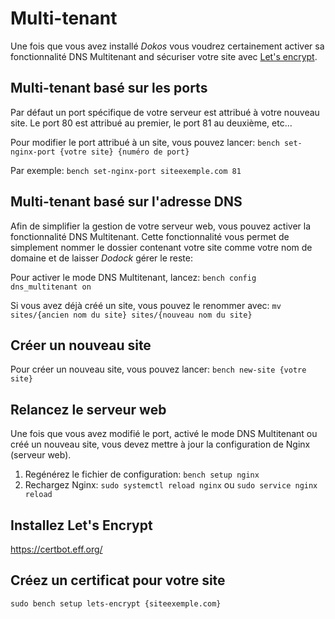 # Multi-tenant

Une fois que vous avez installé _Dokos_ vous voudrez certainement activer sa fonctionnalité DNS Multitenant and sécuriser votre site avec [Let's encrypt](https://letsencrypt.org/fr/).

## Multi-tenant basé sur les ports

Par défaut un port spécifique de votre serveur est attribué à votre nouveau site.
Le port 80 est attribué au premier, le port 81 au deuxième, etc...

Pour modifier le port attribué à un site, vous pouvez lancer:
`bench set-nginx-port {votre site} {numéro de port}`

Par exemple:
`bench set-nginx-port siteexemple.com 81`


## Multi-tenant basé sur l'adresse DNS

Afin de simplifier la gestion de votre serveur web, vous pouvez activer la fonctionnalité DNS Multitenant.
Cette fonctionnalité vous permet de simplement nommer le dossier contenant votre site comme votre nom de domaine et de laisser _Dodock_ gérer le reste:

Pour activer le mode DNS Multitenant, lancez:
`bench config dns_multitenant on`

Si vous avez déjà créé un site, vous pouvez le renommer avec:
`mv sites/{ancien nom du site} sites/{nouveau nom du site}`

## Créer un nouveau site

Pour créer un nouveau site, vous pouvez lancer:
`bench new-site {votre site}`

## Relancez le serveur web

Une fois que vous avez modifié le port, activé le mode DNS Multitenant ou créé un nouveau site, vous devez mettre à jour la configuration de Nginx (serveur web).

1. Regénérez le fichier de configuration: `bench setup nginx`
2. Rechargez Nginx: `sudo systemctl reload nginx` ou `sudo service nginx reload`

## Installez Let's Encrypt

https://certbot.eff.org/

## Créez un certificat pour votre site
`sudo bench setup lets-encrypt {siteexemple.com}`